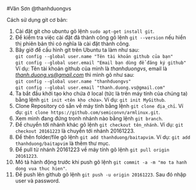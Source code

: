 #Vân Sơn @thanhduongvs

Cách sử dụng git cơ bản:  
1. Cài đặt git cho ubuntu gõ lệnh `sudo apt-get install git`.  
2. Để kiểm tra việc cài đặt đã thành công gõ lệnh `git --version` nếu hiển thị phiên bản thì có nghĩa là cài đặt thành công.  
3. Bây giờ để cấu hình git trên Ubuntu ta làm như sau:  
`git config --global user.name "Tên tài khoản github của bạn"`  
`git config --global user.email "Email bạn dùng để đăng ký github"`  
 Ví dụ: Tên tài khoản github của mình là *thanhduongvs*, email là *thanh.duong.vs@gmail.com* thì mình gõ như sau:  
`git config --global user.name "thanhduongvs"`  
`git config --global user.email "thanh.duong.vs@gmail.com"`  
4. Ta bắt đầu khởi tạo kho chứa ở local (tức là trên máy tính của chúng ta) bằng lệnh `git init <tên kho chứa>`. Ví dụ: `git init MyGithub`.  
5. Clone Repository có sẵn về máy tính bằng lệnh `git clone địa_chỉ`. Ví dụ: `git clone https://github.com/semiconvn/armlinux.git`.  
6. Xem mình đang đứng tronh nhánh nào bằng lệnh `git branch`.  
7. Để chuyển tới nhánh khác gõ lệnh `git checkout tên_nhánh`. Ví dụ: `git checkout 20161223` là chuyển tới nhánh 20161223.  
8. Để thên folder/file gõ lệnh `git add thanhduong/baitapvim`. Ví dụ: `git add thanhduong/baitapvim` là thêm thư mục.  
9. Để pull từ nhánh 20161223 về máy tính gõ lệnh `git pull origin 20161223`.  
10. Mô tả hành động trước khi push gõ lệnh `git commit -a -m "mo ta hanh dong vua thuc hien"`.  
11. Để push lên github gõ lệnh `git push -u origin 20161223`. Sau đó nhập user và password.  
